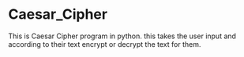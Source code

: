 # Caesar_Cipher
This is Caesar Cipher program in python. this takes the user input and according to their text encrypt or decrypt the text for them.
